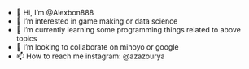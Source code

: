 - 👋 Hi, I’m @Alexbon888
- 👀 I’m interested in game making or data science
- 🌱 I’m currently learning some programming things related to above topics
- 💞️ I’m looking to collaborate on mihoyo or google
- 📫 How to reach me instagram: @azazourya

<!---
Alexbon888/Alexbon888 is a ✨ special ✨ repository because its `README.md` (this file) appears on your GitHub profile.
You can click the Preview link to take a look at your changes.
--->
